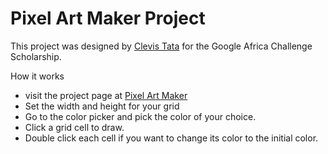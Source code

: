 # Pixel Art Maker Project

<!--
To get started, open `designs.js` and start building out the app's functionality.

For specific, detailed instructions, look at the project instructions in the [Udacity Classroom](https://classroom.udacity.com/me).

## Contributing

This repository is the starter code for _all_ Udacity students. Therefore, we most likely will not accept pull requests.
-->
This project was designed by [Clevis Tata](Clevs01) for the Google Africa Challenge Scholarship.

How it works
* visit the project page at [Pixel Art Maker](clev01.github.io)
* Set the width and height for your grid
* Go to the color picker and pick the color of your choice.
* Click a grid cell to draw.
* Double click each cell if you want to change its color to the initial color.
